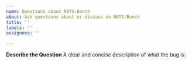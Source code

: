 ```yaml
---
name: Questions about NATS-Bench
about: Ask questions about or discuss on NATS-Bench
title: ''
labels: ''
assignees: ''

---
```


**Describe the Question**
A clear and concise description of what the bug is.

